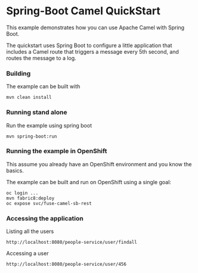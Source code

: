 # Spring-Boot Camel QuickStart

This example demonstrates how you can use Apache Camel with Spring Boot.

The quickstart uses Spring Boot to configure a little application that includes a Camel route that triggers a message every 5th second, and routes the message to a log.

### Building

The example can be built with

    mvn clean install

### Running stand alone 
Run the example using spring boot

    mvn spring-boot:run

### Running the example in OpenShift
This assume you already have an OpenShift environment and you know the basics.

The example can be built and run on OpenShift using a single goal:

    oc login ...
    mvn fabric8:deploy
    oc expose svc/fuse-camel-sb-rest

### Accessing the application

Listing all the users

    http://localhost:8080/people-service/user/findall

Accessing a user
 
    http://localhost:8080/people-service/user/456    